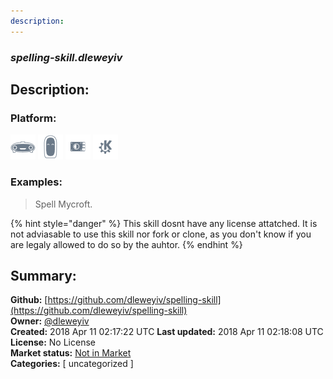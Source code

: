 ```yaml
---
description: 
---
```


### _spelling-skill.dleweyiv_  
## Description:  
  
  
  
### Platform:  
 ![Mark I](../.gitbook/assets/mark-1-icon.png)  ![Mark II](../.gitbook/assets/mark-2-icon.png)  ![Picroft](../.gitbook/assets/picroft-icon.png)  ![plasmoid](../.gitbook/assets/kde.png)   
### Examples:  
> Spell Mycroft.  
  
{% hint style="danger" %}
This skill dosnt have any license attatched. It is not adviasable to use this skill nor fork or clone, as you don't know if you are legaly allowed to do so by the auhtor.
{% endhint %}
  
## Summary:  
**Github:** [https://github.com/dleweyiv/spelling-skill](https://github.com/dleweyiv/spelling-skill)  
**Owner:** [@dleweyiv](https://github.com/dleweyiv)  
**Created:** 2018 Apr 11 02:17:22 UTC  **Last updated:** 2018 Apr 11 02:18:08 UTC  
**License:** No License  
**Market status:** [Not in Market](https://market.mycroft.ai/skill/)  
**Categories:** [ uncategorized ]   
